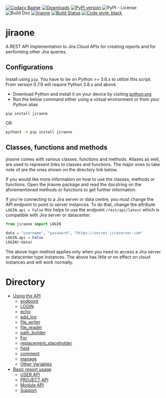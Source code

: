 [![Codacy Badge](https://app.codacy.com/project/badge/Grade/86f1594e0ac3406aa9609c4cd7c70642)](https://www.codacy.com/gh/princenyeche/jiraone/dashboard?utm_source=github.com&amp;utm_medium=referral&amp;utm_content=princenyeche/jiraone&amp;utm_campaign=Badge_Grade)
[![Downloads](https://static.pepy.tech/badge/jiraone)](https://pepy.tech/project/jiraone)
[![PyPI version](https://badge.fury.io/py/jiraone.svg)](https://badge.fury.io/py/jiraone)
![PyPI - License](https://img.shields.io/pypi/l/jiraone)
![Build Doc](https://readthedocs.org/projects/jiraone/badge/?version=latest)
[![jiraone](https://snyk.io/advisor/python/jiraone/badge.svg)](https://snyk.io/advisor/python/jiraone)
[![Build Status](https://app.travis-ci.com/princenyeche/jiraone.svg?branch=main)](https://app.travis-ci.com/princenyeche/jiraone)
[![Code style: black](https://img.shields.io/badge/code%20style-black-000000.svg)](https://github.com/psf/black)


# jiraone
A REST API Implementation to Jira Cloud APIs for creating reports and for performing other Jira queries.

## Configurations
Install using `pip`. You have to be on Python >= 3.6.x to utilize this script. From version 0.7.9 will require Python 3.8.x and above.
* Download Python and install it on your device by visiting [python.org](https://python.org/downloads)
* Run the below command either using a virtual environment or from your Python alias
```bash
pip install jiraone
```
OR
```bash
python3 -m pip install jiraone
```

## Classes, functions and methods
jiraone comes with various classes, functions and methods. Aliases as well, are used to represent links to classes and functions. The major ones to take note of are the ones shown on the directory link below.

If you would like more information on how to use the classes, methods or functions. Open the jiraone package and read the docstring on the aforementioned methods or functions to get further information.

If you're connecting to a Jira server or data centre, you must change the API endpoint to point to server instances. To do that, change the attribute `LOGIN.api = False` this helps to use the endpoint `/rest/api/latest` which is compatible with Jira server or datacenter.

```python
from jiraone import LOGIN

data = "username", "password", "https://server.jiraserver.com"
LOGIN.api = False
LOGIN(*data)
```

The above login method applies only when you need to access a Jira server or datacenter type instances. The above has little or no effect on cloud instances and will work normally.

# Directory
* [Using the API](https://jiraone.readthedocs.io/en/latest/api.html)
  * [endpoint](https://jiraone.readthedocs.io/en/latest/api.html#endpoint)
  * [LOGIN](https://jiraone.readthedocs.io/en/latest/api.html#login)
  * [echo](https://jiraone.readthedocs.io/en/latest/api.html#id4)
  * [add_log](https://jiraone.readthedocs.io/en/latest/api.html#id5)
  * [file_writer](https://jiraone.readthedocs.io/en/latest/api.html#id6)
  * [file_reader](https://jiraone.readthedocs.io/en/latest/api.html#id7)
  * [path_builder](https://jiraone.readthedocs.io/en/latest/api.html#id8)
  * [For](https://jiraone.readthedocs.io/en/latest/api.html#id9)
  * [replacement_placeholder](https://jiraone.readthedocs.io/en/latest/api.html#id10)
  * [field](https://jiraone.readthedocs.io/en/latest/api.html#id11)
  * [comment](https://jiraone.readthedocs.io/en/latest/api.html#id12)
  * [manage](https://jiraone.readthedocs.io/en/latest/api.html#id13)
  * [Other Variables](https://jiraone.readthedocs.io/en/latest/api.html#id14)
* [Basic report usage](https://jiraone.readthedocs.io/en/latest/report.html)
  * [USER API](https://jiraone.readthedocs.io/en/latest/report.html#user-api)
  * [PROJECT API](https://jiraone.readthedocs.io/en/latest/report.html#project-api)
  * [Module API](https://jiraone.readthedocs.io/en/latest/report.html#module-api)
  * [Support](https://jiraone.readthedocs.io/en/latest/report.html#support)
